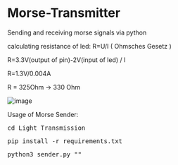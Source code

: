 # Morse-Transmitter
Sending and receiving morse signals via python

calculating resistance of led:
R=U/I ( Ohmsches Gesetz )

R=3.3V(output of pin)-2V(input of led) / I

R=1.3V/0.004A

R = 325Ohm -> 330 Ohm  

![image](https://gpiozero.readthedocs.io/en/stable/_images/pin_layout.svg)


Usage of Morse Sender:  
<pre>cd Light_Transmission</pre>  
<pre>pip install -r requirements.txt </pre>
<pre>python3 sender.py "<message>"</pre>  
